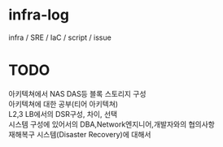 # infra-log
infra / SRE / IaC / script / issue


# TODO
아키텍쳐에서 NAS DAS등 블록 스토리지 구성<br>
아키텍쳐에 대한 공부(티어 아키텍쳐)<br>
L2,3 LB에서의 DSR구성, 차이, 선택<br>
시스템 구성에 있어서의 DBA,Network엔지니어,개발자와의 협의사항<br>
재해복구 시스템(Disaster Recovery)에 대해서

